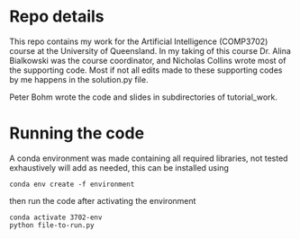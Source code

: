 # Repo details

This repo contains my work for the Artificial Intelligence (COMP3702) course at the University of Queensland.
In my taking of this course Dr. Alina Bialkowski was the course coordinator, and Nicholas Collins wrote most
of the supporting code. Most if not all edits made to these supporting codes by me happens in the solution.py file.

Peter Bohm wrote the code and slides in subdirectories of tutorial_work.

# Running the code

A conda environment was made containing all required libraries, not tested exhaustively will add as needed, this can
be installed using

`conda env create -f environment`

then run the code after activating the environment

```
conda activate 3702-env
python file-to-run.py
```
